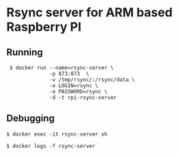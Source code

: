# Rsync server for ARM based Raspberry PI

## Running
     
     $ docker run --name=rsync-server \
                  -p 873:873  \
                  -v /tmp/rsync/:/rsync/data \
                  -e LOGIN=rsync \
                  -e PASSWORD=rsync \
                  -d -t rpi-rsync-server 
      
## Debugging
    
    $ docker exec -it rsync-server sh
    
    $ docker logs -f rsync-server
